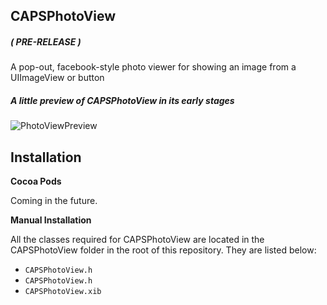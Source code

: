 ## CAPSPhotoView
##### ( PRE-RELEASE )

A pop-out, facebook-style photo viewer for showing an image from a UIImageView or button


##### A little preview of CAPSPhotoView in its early stages

![PhotoViewPreview](https://raw.githubusercontent.com/uacaps/ResourceRepo/master/CAPSPhotoView/PhotoViewPreviewLoop.gif)

## Installation

**Cocoa Pods**

Coming in the future.

**Manual Installation**

All the classes required for CAPSPhotoView are located in the CAPSPhotoView folder in the root of this repository. They are listed below:

* <code>CAPSPhotoView.h</code>
* <code>CAPSPhotoView.h</code>
* <code>CAPSPhotoView.xib</code>
